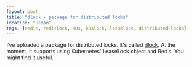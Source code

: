```yaml
---
layout: post
title: "dlock - package for distributed locks"
location: "Japan"
tags: [redis, redislock, k8s, k8slock, leaselock, distributed-locks]
---
```


I've uploaded a package for distributed locks. It's called [dlock](https://github.com/flowerinthenight/dlock). At the moment, it supports using Kubernetes' LeaseLock object and Redis. You might find it useful.
